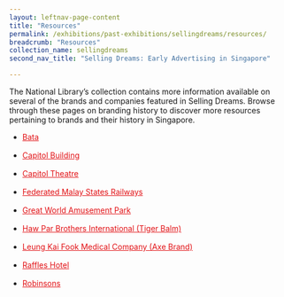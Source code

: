 ```yaml
---
layout: leftnav-page-content
title: "Resources"
permalink: /exhibitions/past-exhibitions/sellingdreams/resources/
breadcrumb: "Resources"
collection_name: sellingdreams
second_nav_title: "Selling Dreams: Early Advertising in Singapore"

---
```


The National Library’s collection contains more information available on several of the brands and companies featured in Selling Dreams. Browse through these pages on branding history to discover more resources pertaining to brands and their history in Singapore.

<ul>
    <li style="margin-bottom: 1rem;">
        <a href="http://eresources.nlb.gov.sg/linkeddata/entity_new.html?uri=http://eresources.nlb.gov.sg/ID/NLBDM/vocab/lGIhSavnYR8&label=Bata%20Shoe%20(Singapore)" style="color:#E21216;">Bata</a>
    </li>    
    <li style="margin-bottom: 1rem;">
        <a href="http://eresources.nlb.gov.sg/linkeddata/entity_new.html?uri=http://eresources.nlb.gov.sg/ID/NLBDM/vocab/_iSrQYqQ78s&label=Capitol%20Building" style="color:#E21216;">Capitol Building</a>
    </li>       
    <li style="margin-bottom: 1rem;">
        <a href="http://eresources.nlb.gov.sg/linkeddata/entity_new.html?uri=http://eresources.nlb.gov.sg/ID/NLBDM/vocab/HtylhdS4c_s&label=Capitol%20Theatre" style="color:#E21216;">Capitol Theatre</a>
    </li>       
    <li style="margin-bottom: 1rem;">
        <a href="http://eresources.nlb.gov.sg/linkeddata/entity_new.html?uri=http://eresources.nlb.gov.sg/ID/NLBDM/vocab/Oyt8kXd4bJs&label=Federated%20Malay%20States%20Railways" style="color:#E21216;">Federated Malay States Railways</a>
    </li>     
    <li style="margin-bottom: 1rem;">
        <a href="http://eresources.nlb.gov.sg/linkeddata/entity_new.html?uri=http://eresources.nlb.gov.sg/ID/NLBDM/vocab/ynmNWap_sVQ&label=Great%20World%20Amusement%20Park" style="color:#E21216;">Great World Amusement Park</a>
    </li>     
    <li style="margin-bottom: 1rem;">
        <a href="http://eresources.nlb.gov.sg/linkeddata/entity_new.html?uri=http://eresources.nlb.gov.sg/ID/NLBDM/vocab/40n0D3rZzp0&label=Haw%20Par%20Brothers%20International" style="color:#E21216;">Haw Par Brothers International (Tiger Balm)</a>
    </li>      
    <li style="margin-bottom: 1rem;">
        <a href="http://eresources.nlb.gov.sg/linkeddata/entity_new.html?uri=http://eresources.nlb.gov.sg/ID/NLBDM/vocab/sgSdcWBjAHk&label=Leung%20Kai%20Fook%20Medical%20Company" style="color:#E21216;">Leung Kai Fook Medical Company (Axe Brand)</a>
    </li>    
    <li style="margin-bottom: 1rem;">
        <a href="http://eresources.nlb.gov.sg/linkeddata/entity_new.html?uri=http://eresources.nlb.gov.sg/ID/NLBDM/vocab/X05X35cVLNs&label=Raffles%20Hotel" style="color:#E21216;">Raffles Hotel</a>
    </li>    
    <li style="margin-bottom: 1rem;">
        <a href="http://eresources.nlb.gov.sg/linkeddata/entity_new.html?uri=http://eresources.nlb.gov.sg/ID/NLBDM/vocab/FhPTOKxtSAg&label=Robinsons%20(Department%20store)" style="color:#E21216;">Robinsons</a>
    </li>                        
</ul>
